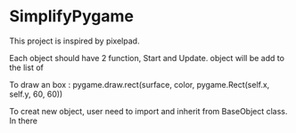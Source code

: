 # SimplifyPygame
This project is inspired by pixelpad.


Each object should have 2 function, Start and Update.
object will be add to the list of 

To draw an box :
 pygame.draw.rect(surface, color, pygame.Rect(self.x, self.y, 60, 60))


 To creat new object, user need to import and inherit from BaseObject class.
 In there 